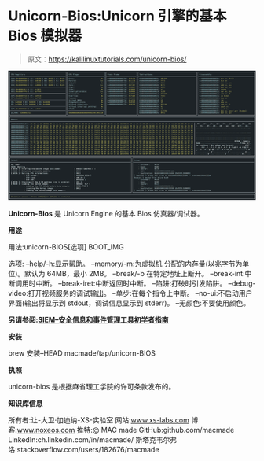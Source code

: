 # Unicorn-Bios:Unicorn 引擎的基本 Bios 模拟器

> 原文：<https://kalilinuxtutorials.com/unicorn-bios/>

[![Unicorn-Bios : Basic BIOS Emulator for Unicorn Engine](img/1e793d67876aab3b798dc5faa65a080b.png "Unicorn-Bios : Basic BIOS Emulator for Unicorn Engine")](https://1.bp.blogspot.com/-_AgsbElZUsg/XaVYNhBNTDI/AAAAAAAAC78/aURqjJQOZn0lO2XFgDwZmLSRuaur2qxogCLcBGAsYHQ/s1600/Screen%2B%25281%2529.png)

**Unicorn-Bios** 是 Unicorn Engine 的基本 Bios 仿真器/调试器。

**用途**

用法:unicorn-BIOS[选项] BOOT_IMG

选项:
–help/-h:显示帮助。
–memory/-m:为虚拟机
分配的内存量(以兆字节为单位)。默认为 64MB，最小 2MB。
–break/-b 在特定地址上断开。
–break-int:中断调用时中断。
–break-iret:中断返回时中断。
–陷阱:打破时引发陷阱。
–debug-video:打开视频服务的调试输出。
–单步:在每个指令上中断。
–no-ui:不启动用户界面(输出将显示到 stdout，调试信息显示到 stderr)。
–无颜色:不要使用颜色。

**另请参阅:[SIEM–安全信息和事件管理工具初学者指南](https://kalilinuxtutorials.com/a-beginners-guide-to-siem/)**

**安装**

brew 安装–HEAD macmade/tap/unicorn-BIOS

**执照**

unicorn-bios 是根据麻省理工学院的许可条款发布的。

**知识库信息**

所有者:让-大卫·加迪纳-XS-实验室
网站:www.xs-labs.com
博客:www.noxeos.com
推特:@ MAC made
GitHub:github.com/macmade
LinkedIn:ch.linkedin.com/in/macmade/
斯塔克韦尔弗洛:stackoverflow.com/users/182676/macmade
